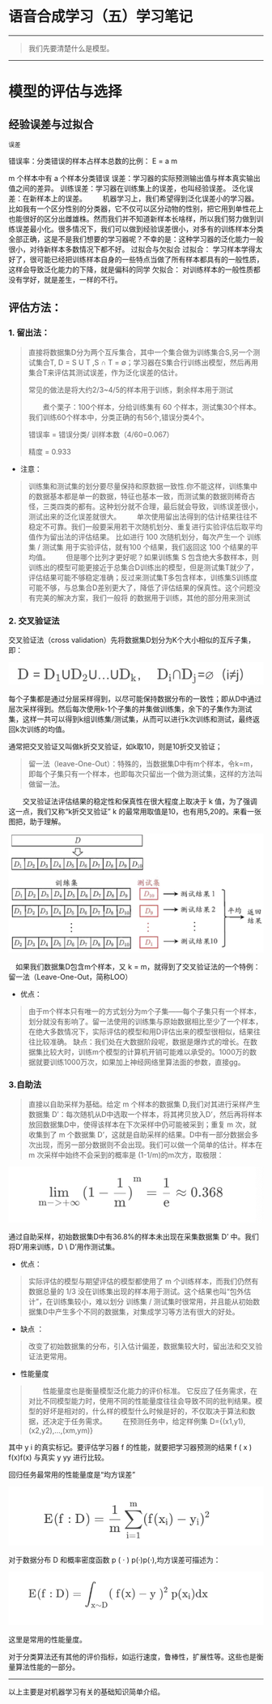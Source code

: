 # 语音合成学习（五）学习笔记

---
> 我们先要清楚什么是模型。
>
> 

---

# 模型的评估与选择

## 	经验误差与过拟合

	误差
错误率：分类错误的样本占样本总数的比例：
E = a m

  m 个样本中有 a 个样本分类错误
误差：学习器的实际预测输出值与样本真实输出值之间的差异。
训练误差：学习器在训练集上的误差，也叫经验误差。
泛化误差：在新样本上的误差。
  机器学习上，我们希望得到泛化误差小的学习器。比如我有一个区分性别的分类器，它不仅可以区分动物的性别，把它用到单性花上也能很好的区分出雌雄株。然而我们并不知道新样本长啥样，所以我们努力做到训练误差最小化。很多情况下，我们可以做到经验误差很小，对多有的训练样本分类全部正确，这是不是我们想要的学习器呢？不幸的是：这种学习器的泛化能力一般很小，对待新样本多数情况下都不好。
过拟合与欠拟合
过拟合： 学习样本学得太好了，很可能已经把训练样本自身的一些特点当做了所有样本都具有的一般性质，这样会导致泛化能力的下降，就是偏科的同学
欠拟合： 对训练样本的一般性质都没有学好，就是差生，一样的不行。



## 评估方法：

### 1. 留出法：

> 直接将数据集D分为两个互斥集合，其中一个集合做为训练集合S,另一个测试集合T, D = S U T ,S ∩ T = ∅；学习器在S集合行训练出模型，然后再用集合T来评估其测试误差，作为泛化误差的估计。
>
> 常见的做法是将大约2/3~4/5的样本用于训练，剩余样本用于测试
>
>   煮个栗子：100个样本，分给训练集有 60 个样本，测试集30个样本。我们训练60个样本中，分类正确的有56个,错误分类4个。
>
> 错误率  = 错误分类/ 训样本数（4/60=0.067） 
>
> 精度 = 0.933

* 注意： 

> 训练集和测试集的划分要尽量保持和原数据一致性.你不能这样，训练集中的数据基本都是单一的数据，特征也基本一致，而测试集的数据则稀奇古怪，三类四类的都有。这种划分就不合理，最后就会导致，训练误差很小，测试出来的泛化误差就很大。
>   单次使用留出法得到的估计结果往往不稳定不可靠。我们一般要采用若干次随机划分、重复进行实验评估后取平均值作为留出法的评估结果。 比如进行 100 次随机划分，每次产生一个 训练集 / 测试集 用于实验评估，就有100 个结果，我们返回这 100 个结果的平均值。
>   但是哪个比列才更好呢？如果训练集 S 包含绝大多数样本，则训练出的模型可能更接近于总集合D训练出的模型，但是测试集T就少了，评估结果可能不够稳定准确；反过来测试集T多包含样本，训练集S训练度可能不够，与总集合D差别更大了，降低了评估结果的保真性。这个问题没有完美的解决方案，我们一般将   的数据用于训练，其他的部分用来测试

### 2. 交叉验证法

交叉验证法（cross validation）先将数据集D划分为K个大小相似的互斥子集，即：

<img align=“center” src="/img/gs1.png"/>

每个子集都是通过分层采样得到，以尽可能保持数据分布的一致性；即从D中通过层次采样得到。然后每次使用k-1个子集的并集做训练集，余下的子集作为测试集，这样一共可以得到k组训练集/测试集，从而可以进行k次训练和测试，最终返回k次训练的均值。

通常把交叉验证又叫做k折交叉验证，如k取10，则是10折交叉验证；

> 留一法（leave-One-Out）：特殊的，当数据集D中有m个样本，令k=m，即每个子集只有一个样本，也即每次只留出一个做为测试集，这样的方法叫做留一法。

  交叉验证法评估结果的稳定性和保真性在很大程度上取决于 k 值，为了强调这一点，我们又称“k折交叉验证” k 的最常用取值是10，也有用5,20的。来看一张图把，助于理解。


<img align=“center” src="/img/gs2.png"/>

 如果我们数据集D包含m个样本，又 k = m，就得到了交叉验证法的一个特例：留一法（Leave-One-Out，简称LOO）

* 优点：

> 由于m个样本只有唯一的方式划分为m个子集——每个子集只有一个样本，划分就没有影响了。留一法使用的训练集与原始数据相比至少了一个样本，在绝大多数情况下，实际评估的模型和用D评估出来的模型很相似，结果往往比较准确。
> 缺点：我们处在大数据阶段呢，数据是爆炸式的增长。在数据集比较大时，训练m个模型的计算机开销可能难以承受的。1000万的数据就要训练1000万次，如果加上神经网络里算法面的参数，直接gg。

### 3.自助法

> 直接以自助采样为基础。给定 m 个样本的数据集 D,我们对其进行采样产生数据集 D’：每次随机从D中选取一个样本，将其拷贝放入D’，然后再将样本放回数据集D中，使得该样本在下次采样中仍可能被采到；重复 m 次，就收集到了 m 个数据集 D’，这就是自助采样的结果。D中有一部分数据会多次出现，而另一部分数据则不会出现。我们可以做一个简单的估计。样本在 m 次采样中始终不会采到的概率是 (1-1/m)的m次方，取极限：
>


<img align=“center” src="/img/gs3.png"/>


通过自助采样，初始数据集D中有36.8%的样本未出现在采集数据集 D’ 中。我们将D’用来训练，D \ D’用作测试集。

* 优点：

> 实际评估的模型与期望评估的模型都使用了 m 个训练样本，而我们仍然有数据总量的 1/3 没在训练集出现的样本用于测试。这个结果也叫“包外估计”，在训练集较小，难以划分 训练集 / 测试集时很常用，并且能从初始数据集D中产生多个不同的数据集，对集成学习等方法有很大的好处。

* 缺点 ：

> 改变了初始数据集的分布，引入估计偏差，数据集较大时，留出法和交叉验证法更常用。

* 性能量度 

>   性能量度也是衡量模型泛化能力的评价标准。 它反应了任务需求，在对比不同模型能力时，使用不同的性能量度往往会导致不同的批判结果。模型的好坏是相对的，什么样的模型什么时候是好的，不仅取决于算法和数据，还决定于任务需求。
>   在预测任务中，给定样例集
> D={(x1,y1),(x2,y2),...,(xm,ym)}

其中 y i  的真实标记。要评估学习器 f 的性能，就要把学习器预测的结果 f ( x ) f(x)f(x) 与真实 y yy 进行比较。

回归任务最常用的性能量度是“均方误差”


<img align=“center” src="/img/gs4.png"/>

对于数据分布 D 和概率密度函数 p ( ⋅ ) p(·)p(⋅),均方误差可描述为：


<img align=“center” src="/img/gs5.png"/>

这里是常用的性能量度。



对于分类算法还有其他的评价指标，如运行速度，鲁棒性，扩展性等。这些也是衡量算法性能的一部分。

---
以上主要是对机器学习有关的基础知识简单介绍。

## 
